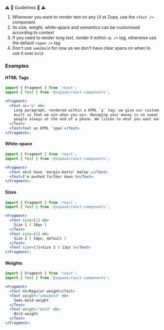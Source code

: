 ⚠️ 💯 Guidelines 💯 ⚠️

1. Whenever you want to render text on any UI at Zopa, use the `<Text />` component
2. Its size, weight, white-space and semantics can be customised according to context
3. If you need to render long text, render it within `<p />` tag, otherwise use the defautl `<span />` tag
4. Don't use `semibold` for now as we don't have clear specs on when to use it over `bold`

### Examples

#### HTML Tags

```jsx
import { Fragment } from 'react';
import { Text } from '@zopauk/react-components';

<Fragment>
  <Text as="p" mb>
    Long paragraph, rendered within a HTML `p` tag: we give our customers a fair deal as standard and our products are
    built so that we win when you win. Managing your money is no sweat. With handy tools to get stuff done and helpful
    people always at the end of a phone. We listen to what you want and change with your needs.
  </Text>
  <Text>Text as HTML `span`</Text>
</Fragment>;
```

#### White-space

```jsx
import { Fragment } from 'react';
import { Text } from '@zopauk/react-components';

<Fragment>
  <Text mb>I have `margin-botto` below ⤵️</Text>
  <Text>I'm pushed further down 🙄</Text>
</Fragment>;
```

#### Sizes

```jsx
import { Fragment } from 'react';
import { Text } from '@zopauk/react-components';

<Fragment>
  <Text size={1} mb>
    Size 1 ( 16px )
  </Text>
  <Text size={2} mb>
    Size 2 ( 14px, default )
  </Text>
  <Text size={3}>Size 3 ( 12px )</Text>
</Fragment>;
```

#### Weights

```jsx
import { Fragment } from 'react';
import { Text } from '@zopauk/react-components';

<Fragment>
  <Text mb>Regular weight</Text>
  <Text weight="semibold" mb>
    Semi-bold weight
  </Text>
  <Text weight="bold" mb>
    Bold weight
  </Text>
</Fragment>;
```
